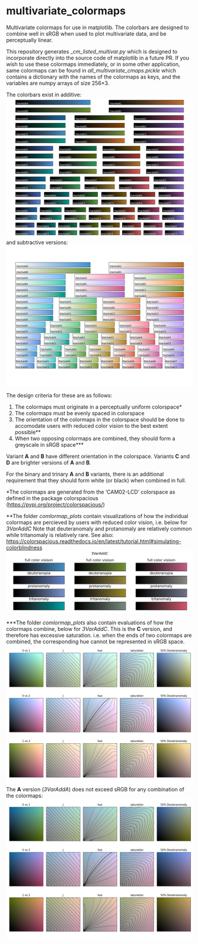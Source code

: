 # multivariate_colormaps
Multivariate colormaps for use in matplotlib.
The colorbars are designed to combine well in sRGB when used to plot multivariate data, and be perceptually linear.

This repository generates __cm_listed_multivar.py_ which is designed to incorporate directly into the source code of matplotlib in a future PR.
If you wish to use these colormaps immediately, or in some other application, same colormaps can be found in _all_multivariate_cmaps.pickle_ which contains a dictionary with the names of the colormaps as keys, and the variables are numpy arrays of size 256×3. 

The colorbars exist in additive:
![](additive_cmaps.png)
and subtractive versions:
![](subtractive_cmaps.png)


The design criteria for these are as follows:
1. The colormaps must originate in a perceptually uniform colorspace*
2. The colormaps must be evenly spaced in colorspace
3. The orientation of the colormaps in the colorspace should be done to accomodate users with reduced color vision to the best extent possible**
4. When two opposing colormaps are combined, they should form a greyscale in sRGB space***

Variant **A** and **B** have different orientation in the colorspace. Variants **C** and **D** are brighter versions of **A** and **B**.

For the binary and trinary **A** and **B** variants, there is an additional requirement that they should form white (or black) when combined in full.


*The colormaps are generated from the ‘CAM02-LCD’ colorspace as defined in the package colorspacious (https://pypi.org/project/colorspacious/)

**The folder _comlormap_plots_ contain visualizations of how the individual colormaps are percieved by users with reduced color vision, i.e. below for _3VarAddC_ 
Note that deuteranomaly and protanomaly are relatively common while tritanomaly is relatively rare. See also: https://colorspacious.readthedocs.io/en/latest/tutorial.html#simulating-colorblindness 
![](comlormap_plots/3/3VarAddCcmaps.png)

***The folder _comlormap_plots_ also contain evaluations of how the colormaps combine, below for _3VarAddC_. 
This is the **C** version, and therefore has excessive saturation. i.e. when the ends of two colormaps are combined, the corresponding hue cannot be represented in sRGB space.
![](comlormap_plots/3/3VarAddCcompare.png)
The **A** version (_3VarAddA_) does not exceed sRGB for any combination of the colormaps:
![](comlormap_plots/3/3VarAddAcompare.png)
